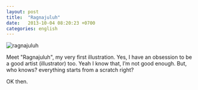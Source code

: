 ```yaml
---
layout: post
title:  "Ragnajuluh"
date:   2013-10-04 08:20:23 +0700
categories: english
---
```

![ragnajuluh](https://res.cloudinary.com/smd/image/upload/v1613698677/foto0105_ltsxkd.jpg)

Meet "Ragnajuluh",  my very first illustration. Yes, I have an obsession to be a good artist (illustrator) too. Yeah I know that, I’m not good enough. But, who knows? everything starts from a scratch right?

OK then.

